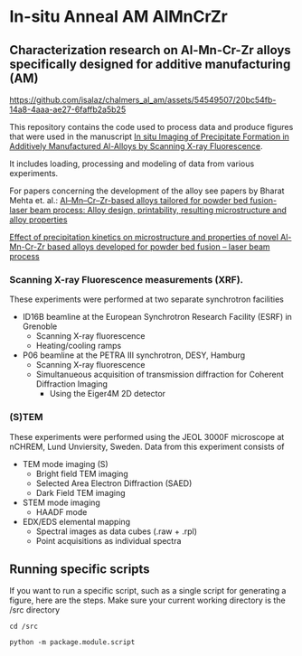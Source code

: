 # In-situ Anneal AM AlMnCrZr


## Characterization research on Al-Mn-Cr-Zr alloys specifically designed for additive manufacturing (AM)


https://github.com/isalaz/chalmers_al_am/assets/54549507/20bc54fb-14a8-4aaa-ae27-6faffb2a5b25

This repository contains the code used to process data and produce figures that were used in the manuscript [In situ Imaging of Precipitate Formation in Additively Manufactured Al-Alloys by Scanning X-ray Fluorescence](https://www.arxiv.org/abs/2311.14529). 

It includes loading, processing and modeling of data from various experiments. 

For papers concerning the development of the alloy see papers by Bharat Mehta et. al.:
[Al–Mn–Cr–Zr-based alloys tailored for powder bed fusion-laser beam process: Alloy design, printability, resulting microstructure and alloy properties](https://www.doi.org/10.1557/s43578-022-00533-1)

[Effect of precipitation kinetics on microstructure and properties of novel Al-Mn-Cr-Zr based alloys developed for powder bed fusion – laser beam process](https://www.doi.org/10.1016/j.jallcom.2022.165870)


### Scanning X-ray Fluorescence measurements (XRF). 
These experiments were performed at two separate synchrotron facilities
- ID16B beamline at the European Synchrotron Research Facility (ESRF) in Grenoble
  - Scanning X-ray fluorescence
  - Heating/cooling ramps
- P06 beamline at the PETRA III synchrotron, DESY, Hamburg
  - Scanning X-ray fluorescence
  - Simultanueous acquisition of transmission diffraction for Coherent Diffraction Imaging
    - Using the Eiger4M 2D detector
### (S)TEM
These experiments were performed using the JEOL 3000F microscope at nCHREM, Lund Unviersity, Sweden. 
Data from this experiment consists of 
- TEM mode imaging (S)
  - Bright field TEM imaging
  - Selected Area Electron Diffraction (SAED)
  - Dark Field TEM imaging
- STEM mode imaging
  - HAADF mode
- EDX/EDS elemental mapping 
  - Spectral images as data cubes (.raw + .rpl)
  - Point acquisitions as individual spectra

## Running specific scripts
If you want to run a specific script, such as a single script for generating a figure, here are the steps.
Make sure your current working directory is the /src directory
```
cd /src
```
```
python -m package.module.script
```


